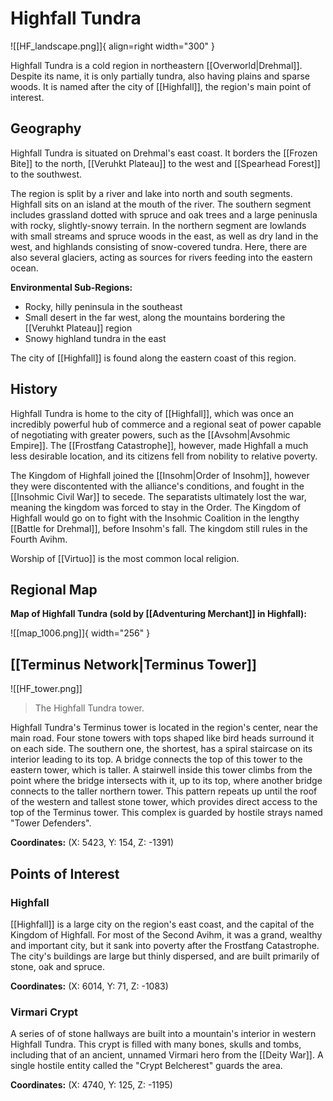 # Highfall Tundra

![[HF_landscape.png]]{ align=right width="300" }

Highfall Tundra is a cold region in northeastern [[Overworld|Drehmal]]. Despite its name, it is only partially tundra, also having plains and sparse woods. It is named after the city of [[Highfall]], the region's main point of interest.

## Geography

Highfall Tundra is situated on Drehmal's east coast. It borders the [[Frozen Bite]] to the north, [[Veruhkt Plateau]] to the west and [[Spearhead Forest]] to the southwest.

The region is split by a river and lake into north and south segments. Highfall sits on an island at the mouth of the river. The southern segment includes grassland dotted with spruce and oak trees and a large peninusla with rocky, slightly-snowy terrain. In the northern segment are lowlands with small streams and spruce woods in the east, as well as dry land in the west, and highlands consisting of snow-covered tundra. Here, there are also several glaciers, acting as sources for rivers feeding into the eastern ocean.

**Environmental Sub-Regions:** <br>
- Rocky, hilly peninsula in the southeast
- Small desert in the far west, along the mountains bordering the [[Veruhkt Plateau]] region <br>
- Snowy highland tundra in the east

The city of [[Highfall]] is found along the eastern coast of this region.

## History

Highfall Tundra is home to the city of [[Highfall]], which was once an incredibly powerful hub of commerce and a regional seat of power capable of negotiating with greater powers, such as the [[Avsohm|Avsohmic Empire]]. The [[Frostfang Catastrophe]], however, made Highfall a much less desirable location, and its citizens fell from nobility to relative poverty.

The Kingdom of Highfall joined the [[Insohm|Order of Insohm]], however they were discontented with the alliance's conditions, and fought in the [[Insohmic Civil War]] to secede. The separatists ultimately lost the war, meaning the kingdom was forced to stay in the Order. The Kingdom of Highfall would go on to fight with the Insohmic Coalition in the lengthy [[Battle for Drehmal]], before Insohm's fall. The kingdom still rules in the Fourth Avihm.

Worship of [[Virtuo]] is the most common local religion.

## Regional Map

**Map of Highfall Tundra (sold by [[Adventuring Merchant]] in Highfall):**

![[map_1006.png]]{ width="256" }

## [[Terminus Network|Terminus Tower]]

![[HF_tower.png]]
> The Highfall Tundra tower.

Highfall Tundra's Terminus tower is located in the region's center, near the main road. Four stone towers with tops shaped like bird heads surround it on each side. The southern one, the shortest, has a spiral staircase on its interior leading to its top. A bridge connects the top of this tower to the eastern tower, which is taller. A stairwell inside this tower climbs from the point where the bridge intersects with it, up to its top, where another bridge connects to the taller northern tower. This pattern repeats up until the roof of the western and tallest stone tower, which provides direct access to the top of the Terminus tower. This complex is guarded by hostile strays named "Tower Defenders".

**Coordinates:** (X: 5423, Y: 154, Z: -1391)

## Points of Interest

### Highfall

[[Highfall]] is a large city on the region's east coast, and the capital of the Kingdom of Highfall. For most of the Second Avihm, it was a grand, wealthy and important city, but it sank into poverty after the Frostfang Catastrophe. The city's buildings are large but thinly dispersed, and are built primarily of stone, oak and spruce.

**Coordinates:** (X: 6014, Y: 71, Z: -1083)

### Virmari Crypt

A series of of stone hallways are built into a mountain's interior in western Highfall Tundra. This crypt is filled with many bones, skulls and tombs, including that of an ancient, unnamed Virmari hero from the [[Deity War]]. A single hostile entity called the "Crypt Belcherest" guards the area.

**Coordinates:** (X: 4740, Y: 125, Z: -1195)
